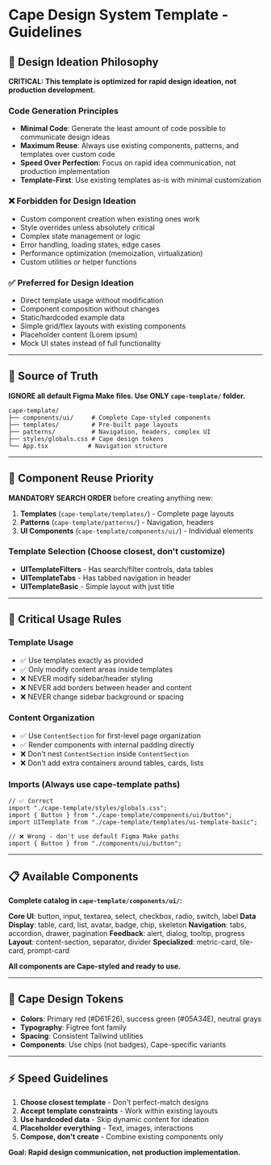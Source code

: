 # Cape Design System Template - Guidelines

## 🚀 Design Ideation Philosophy

**CRITICAL: This template is optimized for rapid design ideation, not production development.**

### Code Generation Principles
- **Minimal Code**: Generate the least amount of code possible to communicate design ideas
- **Maximum Reuse**: Always use existing components, patterns, and templates over custom code
- **Speed Over Perfection**: Focus on rapid idea communication, not production implementation
- **Template-First**: Use existing templates as-is with minimal customization

### ❌ Forbidden for Design Ideation
- Custom component creation when existing ones work
- Style overrides unless absolutely critical
- Complex state management or logic
- Error handling, loading states, edge cases
- Performance optimization (memoization, virtualization)
- Custom utilities or helper functions

### ✅ Preferred for Design Ideation
- Direct template usage without modification
- Component composition without changes
- Static/hardcoded example data
- Simple grid/flex layouts with existing components
- Placeholder content (Lorem ipsum)
- Mock UI states instead of full functionality

---

## 📂 Source of Truth

**IGNORE all default Figma Make files. Use ONLY `cape-template/` folder.**

```
cape-template/
├── components/ui/     # Complete Cape-styled components
├── templates/         # Pre-built page layouts
├── patterns/          # Navigation, headers, complex UI
├── styles/globals.css # Cape design tokens
└── App.tsx           # Navigation structure
```

---

## 🎯 Component Reuse Priority

**MANDATORY SEARCH ORDER** before creating anything new:

1. **Templates** (`cape-template/templates/`) - Complete page layouts
2. **Patterns** (`cape-template/patterns/`) - Navigation, headers
3. **UI Components** (`cape-template/components/ui/`) - Individual elements

### Template Selection (Choose closest, don't customize)
- **UITemplateFilters** - Has search/filter controls, data tables
- **UITemplateTabs** - Has tabbed navigation in header
- **UITemplateBasic** - Simple layout with just title

---

## 🔧 Critical Usage Rules

### Template Usage
- ✅ Use templates exactly as provided
- ✅ Only modify content areas inside templates
- ❌ NEVER modify sidebar/header styling
- ❌ NEVER add borders between header and content
- ❌ NEVER change sidebar background or spacing

### Content Organization
- ✅ Use `ContentSection` for first-level page organization
- ✅ Render components with internal padding directly
- ❌ Don't nest `ContentSection` inside `ContentSection`
- ❌ Don't add extra containers around tables, cards, lists

### Imports (Always use cape-template paths)
```tsx
// ✅ Correct
import "./cape-template/styles/globals.css";
import { Button } from "./cape-template/components/ui/button";
import UITemplate from "./cape-template/templates/ui-template-basic";

// ❌ Wrong - don't use default Figma Make paths
import { Button } from "./components/ui/button";
```

---

## 📋 Available Components

**Complete catalog in `cape-template/components/ui/`:**

**Core UI**: button, input, textarea, select, checkbox, radio, switch, label
**Data Display**: table, card, list, avatar, badge, chip, skeleton
**Navigation**: tabs, accordion, drawer, pagination
**Feedback**: alert, dialog, tooltip, progress
**Layout**: content-section, separator, divider
**Specialized**: metric-card, tile-card, prompt-card

**All components are Cape-styled and ready to use.**

---

## 🎨 Cape Design Tokens

- **Colors**: Primary red (#D61F26), success green (#05A34E), neutral grays
- **Typography**: Figtree font family
- **Spacing**: Consistent Tailwind utilities
- **Components**: Use chips (not badges), Cape-specific variants

---

## ⚡ Speed Guidelines

1. **Choose closest template** - Don't perfect-match designs
2. **Accept template constraints** - Work within existing layouts
3. **Use hardcoded data** - Skip dynamic content for ideation
4. **Placeholder everything** - Text, images, interactions
5. **Compose, don't create** - Combine existing components only

**Goal: Rapid design communication, not production implementation.**